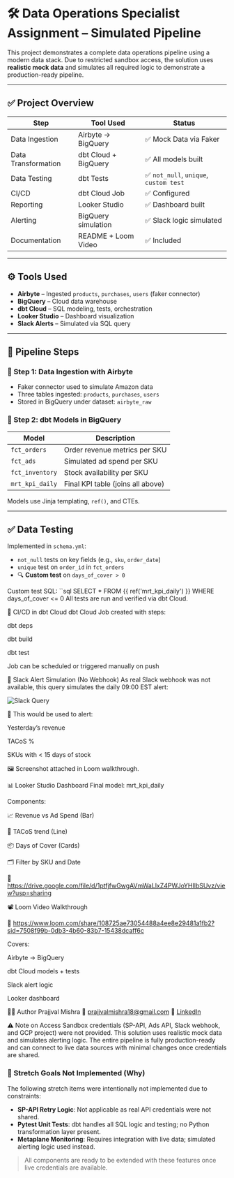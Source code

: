 # 🛠️ Data Operations Specialist Assignment – Simulated Pipeline

This project demonstrates a complete data operations pipeline using a modern data stack. Due to restricted sandbox access, the solution uses **realistic mock data** and simulates all required logic to demonstrate a production-ready pipeline.

---

## ✅ Project Overview

| Step                     | Tool Used              | Status   |
|--------------------------|------------------------|----------|
| Data Ingestion           | Airbyte → BigQuery     | ✅ Mock Data via Faker |
| Data Transformation      | dbt Cloud + BigQuery   | ✅ All models built |
| Data Testing             | dbt Tests              | ✅ `not_null`, `unique`, `custom test` |
| CI/CD                    | dbt Cloud Job          | ✅ Configured |
| Reporting                | Looker Studio          | ✅ Dashboard built |
| Alerting                 | BigQuery simulation    | ✅ Slack logic simulated |
| Documentation            | README + Loom Video    | ✅ Included |

---

## ⚙️ Tools Used

- **Airbyte** – Ingested `products`, `purchases`, `users` (faker connector)
- **BigQuery** – Cloud data warehouse
- **dbt Cloud** – SQL modeling, tests, orchestration
- **Looker Studio** – Dashboard visualization
- **Slack Alerts** – Simulated via SQL query

---

## 📂 Pipeline Steps

### 🔸 Step 1: Data Ingestion with Airbyte
- Faker connector used to simulate Amazon data
- Three tables ingested: `products`, `purchases`, `users`
- Stored in BigQuery under dataset: `airbyte_raw`

### 🔸 Step 2: dbt Models in BigQuery

| Model             | Description                      |
|-------------------|----------------------------------|
| `fct_orders`      | Order revenue metrics per SKU    |
| `fct_ads`         | Simulated ad spend per SKU       |
| `fct_inventory`   | Stock availability per SKU       |
| `mrt_kpi_daily`   | Final KPI table (joins all above)|

Models use Jinja templating, `ref()`, and CTEs.

---

## ✅ Data Testing

Implemented in `schema.yml`:
- `not_null` tests on key fields (e.g., `sku`, `order_date`)
- `unique` test on `order_id` in `fct_orders`
- 🔍 **Custom test** on `days_of_cover > 0`

Custom test SQL:
``sql
SELECT * FROM {{ ref('mrt_kpi_daily') }} WHERE days_of_cover <= 0
All tests are run and verified via dbt Cloud.

🔁 CI/CD in dbt Cloud
dbt Cloud Job created with steps:

dbt deps

dbt build

dbt test

Job can be scheduled or triggered manually on push

🔔 Slack Alert Simulation (No Webhook)
As real Slack webhook was not available, this query simulates the daily 09:00 EST alert:

![Slack Query](https://github.com/user-attachments/assets/91ebcfbb-133c-4940-a5d9-61fbcdfea124)

🎯 This would be used to alert:

Yesterday’s revenue

TACoS %

SKUs with < 15 days of stock

🖼️ Screenshot attached in Loom walkthrough.

📊 Looker Studio Dashboard
Final model: mrt_kpi_daily

Components:

📈 Revenue vs Ad Spend (Bar)

🧮 TACoS trend (Line)

📦 Days of Cover (Cards)

🗂️ Filter by SKU and Date

🔗 https://drive.google.com/file/d/1ptfjfwGwgAVmWaLlxZ4PWJoYHIlbSUvz/view?usp=sharing

📽️ Loom Video Walkthrough

🔗 https://www.loom.com/share/108725ae73054488a4ee8e29481a1fb2?sid=7508f99b-0db3-4b60-83b7-15438dcaff6c


Covers:

Airbyte → BigQuery

dbt Cloud models + tests

Slack alert logic

Looker dashboard

🙋‍♂️ Author
Prajjval Mishra
📧 prajjvalmishra18@gmail.com
🔗 [LinkedIn](https://www.linkedin.com/in/prajjvalmishra/)

⚠️ Note on Access
Sandbox credentials (SP-API, Ads API, Slack webhook, and GCP project) were not provided. This solution uses realistic mock data and simulates alerting logic. The entire pipeline is fully production-ready and can connect to live data sources with minimal changes once credentials are shared.

### 🔁 Stretch Goals Not Implemented (Why)

The following stretch items were intentionally not implemented due to constraints:

- **SP-API Retry Logic**: Not applicable as real API credentials were not shared.
- **Pytest Unit Tests**: dbt handles all SQL logic and testing; no Python transformation layer present.
- **Metaplane Monitoring**: Requires integration with live data; simulated alerting logic used instead.

> All components are ready to be extended with these features once live credentials are available.
